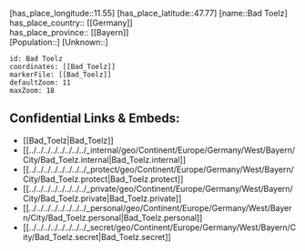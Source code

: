 ﻿---
location: [47.77,11.55] 
mapzoom: [7,12] 
mapmarker: city 
type: City
tags:
- geo/City


SpocWebEntityId: 28972
isDeleted: false
confidential: public

---
[has_place_longitude::11.55] 
[has_place_latitude::47.77] 
[name::Bad Toelz] 
has_place_country:: [[Germany]]  
has_place_province:: [[Bayern]]  
[Population::] 
[Unknown::] 


```leaflet
id: Bad Toelz
coordinates: [[Bad_Toelz]] 
markerFile: [[Bad_Toelz]] 
defaultZoom: 11 
maxZoom: 18
```


## Confidential Links & Embeds: 
- [[Bad_Toelz|Bad_Toelz]]  
- [[../../../../../../../../_internal/geo/Continent/Europe/Germany/West/Bayern/City/Bad_Toelz.internal|Bad_Toelz.internal]] 
- [[../../../../../../../../_protect/geo/Continent/Europe/Germany/West/Bayern/City/Bad_Toelz.protect|Bad_Toelz.protect]] 
- [[../../../../../../../../_private/geo/Continent/Europe/Germany/West/Bayern/City/Bad_Toelz.private|Bad_Toelz.private]] 
- [[../../../../../../../../_personal/geo/Continent/Europe/Germany/West/Bayern/City/Bad_Toelz.personal|Bad_Toelz.personal]] 
- [[../../../../../../../../_secret/geo/Continent/Europe/Germany/West/Bayern/City/Bad_Toelz.secret|Bad_Toelz.secret]] 
